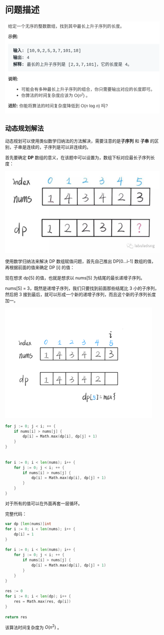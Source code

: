 # 问题描述

![img](%E6%9C%80%E9%95%BF%E9%80%92%E5%A2%9E%E5%AD%90%E5%BA%8F%E5%88%97.assets/title.png)



## 动态规划解法

动态规划可以使用类似数学归纳法的方法解决，需要注意的是**子序列** 和 **子串** 的区别，子串是连续的，子序列是可以非连续的。

首先要确定 **DP** 数组的意义，在该题中可以设置为，数组下标对应最长子序列长度：

![img](%E6%9C%80%E9%95%BF%E9%80%92%E5%A2%9E%E5%AD%90%E5%BA%8F%E5%88%97.assets/3.jpeg)



使用数学归纳法来解决 DP 数组赋值问题，首先自己推出 DP[0…i-1]  数组的值，再根据前面的值来确定 DP [i] 的值：

现在想求 dp[5] 的值，也就是想求以 nums[5] 为结尾的最长递增子序列。

nums[5] = 3，既然是递增子序列，我们只要找到前面那些结尾比 3 小的子序列，然后把 3 接到最后，就可以形成一个新的递增子序列，而且这个新的子序列长度加一。

![img](%E6%9C%80%E9%95%BF%E9%80%92%E5%A2%9E%E5%AD%90%E5%BA%8F%E5%88%97.assets/gif2.gif)

```go
for j := 0; j < i; ++ {
    if nums[i] > nums[j] {
        dp[i] = Math.max(dp[i], dp[j] + 1)
    }
}


for i := 0; i < len(nums); i++ {
    for j := 0; j < i; ++ {
        if nums[i] > nums[j] {
            dp[i] = Math.max(dp[i], dp[j] + 1)
        }
	}
}
```

对于所有的值可以在外面再套一层循环。

完整代码：

```go
var dp [len(nums)]int
for i := 0; i < len(nums); i++ {
    dp[i] = 1
}

for i := 0; i < len(nums); i++ {
    for j := 0; j < i; ++ {
        if nums[i] > nums[j] {
            dp[i] = Math.max(dp[i], dp[j] + 1)
        }
	}
}

res := 0
for i := 0; i < len(dp); i++ {
    res = Math.max(res, dp[i])
}

return res
```

该算法时间复杂度为 $O(n^2)$ 。

